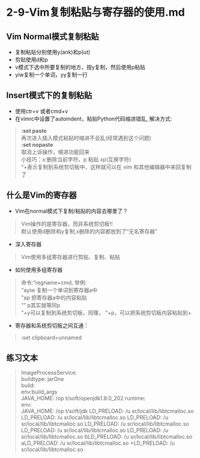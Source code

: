 # 2-9-Vim复制粘贴与寄存器的使用.md

## Vim Normal模式复制粘贴
- 复制粘贴分别使用y(ank)和p(ut)
- 剪贴使用d和p
- v模式下选中所要复制的地方，按y复制，然后使用p粘贴
- yiw复制一个单词，yy复制一行  

## Insert模式下的复制粘贴
- 使用ctr+v 或者cmd+v
- 在vimrc中设置了autoindent，粘贴Python代码缩进错乱, 解决方式:
>  **:set paste**                                                     
再次进入插入模式粘贴时缩进不会乱(经常遇到这个问题)  
**:set nopaste**  
取消上诉操作，缩进功能回来  
小技巧：x:删除当前字符，p 粘贴 xp(互换字符)    
"+表示复制到系统剪切板中，这样就可以在 vim 和其他编辑器中来回复制了   

## 什么是Vim的寄存器
- Vim在normal模式下复制/粘贴的内容去哪里了？ 
> Vim操作的是寄存器，而非系统剪切板!!  
默认使用d删除和y复制,x删除的内容都放到了“无名寄存器”  

- 深入寄存器
> Vim使用多组寄存器进行剪贴、复制、粘贴


- 如何使用多组寄存器
> 命令:“regname+cmd, 举例:  
"ayiw 复制一个单词到寄存器a中  
"ap 把寄存器a中的内容粘贴  
“” p其实就等同p  
"+y可以复制到系统剪切板，同理， "+p，可以把系统剪切板内容粘贴到+

- 寄存器和系统剪切板之间互通：
> :set clipboard=unnamed



## 练习文本
> ImageProcessService:  
  buildtype: jarOne   
  build:              
    env:build_args    
      JAVA_HOME: /op  t/soft/openjdk1.8.0_202
  runtime:            
    env:              
      JAVA_HOME: /op  t/soft/jdk
      LD_PRELOAD: /u  sr/local/lib/libtcmalloc.so
      LD_PRELOAD: /u  sr/local/lib/libtcmalloc.so
      LD_PRELOAD: /u  sr/local/lib/libtcmalloc.so
      LD_PRELOAD: /u  sr/local/lib/libtcmalloc.so
      LD_PRELOAD: /u  sr/local/lib/libtcmalloc.so
      LD_PRELOAD: /u  sr/local/lib/libtcmalloc.so
      bLD_PRELOAD: /u  sr/local/lib/libtcmalloc.so
      aLD_PRELOAD: /u  sr/local/lib/libtcmalloc.so
      +LD_PRELOAD: /u  sr/local/lib/libtcmalloc.so
                      
